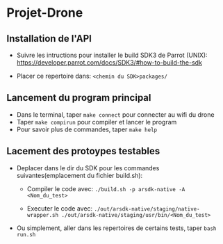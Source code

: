 # Projet-Drone

## Installation de l'API

- Suivre les intructions pour installer le build SDK3 de Parrot (UNIX): https://developer.parrot.com/docs/SDK3/#how-to-build-the-sdk

- Placer ce repertoire dans: ```<chemin du SDK>packages/```


## Lancement du program principal

- Dans le terminal, taper ```make connect``` pour connecter au wifi du drone
- Taper ```make compirun``` pour compiler et lancer le program
- Pour savoir plus de commandes, taper ```make help```

## Lacement des protoypes testables
- Deplacer dans le dir du SDK pour les commandes suivantes(emplacement du fichier build.sh):

  * Compiler le code avec: ```./build.sh -p arsdk-native -A <Nom_du_test>```

  * Executer le code avec: ```./out/arsdk-native/staging/native-wrapper.sh ./out/arsdk-native/staging/usr/bin/<Nom_du_test>```

- Ou simplement, aller dans les repertoires de certains tests, taper ```bash run.sh```
